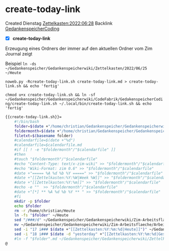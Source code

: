 # create-today-link
Created Dienstag [Zettelkasten:2022:06:28]()
Backlink [GedankenspeicherCoding](../GedankenspeicherCoding.md)

- [X] **create-today-link**


Erzeugung eines Ordners der immer auf den aktuellen Ordner vom Zim Journal zeigt

Beispiel
``ln -ds  ~/Gedankenspeicher/Gedankenspeicherwiki/Zettelkasten/2022/06/25 ~/Heute``

  ``noweb.py -Rcreate-today-link.sh create-today-link.md > create-today-link.sh && echo 'fertig'``


``chmod u+x create-today-link.sh && ln -sf ~/Gedankenspeicher/Gedankenspeicherwiki/CodeFabrik/GedakenspeicherCoding/create-today-link.sh ~/.local/bin/create-today-link.sh && echo 'fertig'``

```bash
{{create-today-link.sh}}=
	#!/bin/bash
	folder=$(date +"/home/christian/Gedankenspeicher/Gedankenspeicherwiki/Zettelkasten/%Y/%m/%d")
	foldermonth=$(date +"/home/christian/Gedankenspeicher/Gedankenspeicherwiki/Zettelkasten/%Y/%m/")
	filetxt=$(basename folder)
	#calendarfile=$(date +"%d")
	#calendarfile=$calendarfile.md
	#if [[ ! -e "$foldermonth"/"$calendarfile" ]] 
	#then
	#touch "$foldermonth"/"$calendarfile"
	#echo "Content-Type: text/x-zim-wiki" >> "$foldermonth"/"$calendarfile"
	#echo "Wiki-Format: zim 0.6" >> "$foldermonth"/"$calendarfile"
	#date +"===== %A %d %b %Y =====" >> "$foldermonth"/"$calendarfile"
	#date +"[[Zettelkasten:%Y:%W|Week %W]]" >> "$foldermonth"/"$calendarfile"
	#date +"[[Zettelkasten:%Y:%m]]" >> "$foldermonth"/"$calendarfile"
	#echo -e ""  >> "$foldermonth"/"$calendarfile"
	#date +"[*] ** %A %d %b %Y ** " >> "$foldermonth"/"$calendarfile"
	#fi
	mkdir -p $folder
	echo $folder
	rm -r /home/christian/Heute
	ln -fs "$folder" ~/Heute
	sed "/###/d" ~/Gedankenspeicher/Gedankenspeicherwiki/Zim-Arbeitsflaeche/Arbeitsflaeche.md > ~/Gedankenspeicher/Gedankenspeicherwiki/Zim-Arbeitsflaeche/Arbeitsflaeche.md.tmp
	mv ~/Gedankenspeicher/Gedankenspeicherwiki/Zim-Arbeitsflaeche/Arbeitsflaeche.md.tmp ~/Gedankenspeicher/Gedankenspeicherwiki/Zim-Arbeitsflaeche/Arbeitsflaeche.md
	sed -i "17 i### $(date +"[[Zettelkasten:%Y:%m:%d|Heute]]")" ~/Gedankenspeicher/Gedankenspeicherwiki/Zim-Arbeitsflaeche/Arbeitsflaeche.md
	sed -i "18 i### $(date -d "yesterday" +"[[Zettelkasten:%Y:%m:%d|Gestern]]")" ~/Gedankenspeicher/Gedankenspeicherwiki/Zim-Arbeitsflaeche/Arbeitsflaeche.md
	#ln -f "$folder".md ~/Gedankenspeicher/Gedankenspeicherwiki/Zettelkasten/Gedankenwanderung/Zim-Arbeitsflaeche/Heute.md
@
```

